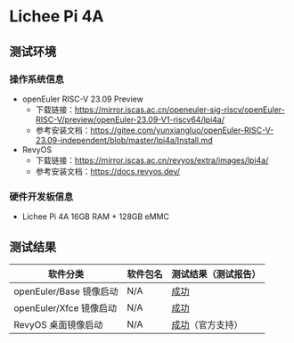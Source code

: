 # Lichee Pi 4A

## 测试环境

### 操作系统信息

- openEuler RISC-V 23.09 Preview
    - 下载链接：https://mirror.iscas.ac.cn/openeuler-sig-riscv/openEuler-RISC-V/preview/openEuler-23.09-V1-riscv64/lpi4a/
    - 参考安装文档：https://gitee.com/yunxiangluo/openEuler-RISC-V-23.09-independent/blob/master/lpi4a/Install.md
- RevyOS
    - 下载链接：https://mirror.iscas.ac.cn/revyos/extra/images/lpi4a/
    - 参考安装文档：https://docs.revyos.dev/

### 硬件开发板信息

- Lichee Pi 4A 16GB RAM + 128GB eMMC

## 测试结果

| 软件分类                | 软件包名 | 测试结果（测试报告）       |
|---------------------|----------|------------------------|
| openEuler/Base 镜像启动 | N/A      | [成功][oERV]             |
| openEuler/Xfce 镜像启动 | N/A      | [成功][oERV]             |
| RevyOS 桌面镜像启动     | N/A      | [成功][RevyOS]（官方支持） |

[oERV]: ./openEuler/README.md
[RevyOS]: ./RevyOS/README.md